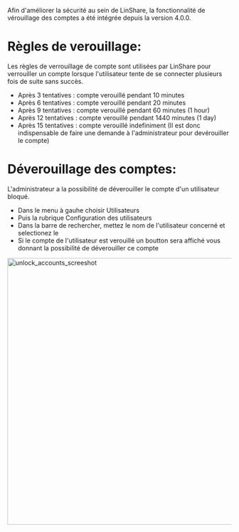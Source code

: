 Afin d'améliorer la sécurité au sein de LinShare, la fonctionnalité de vérouillage des comptes a été intégrée depuis la version 4.0.0.
# Règles de verouillage:

Les règles de verrouillage de compte sont utilisées par LinShare pour verrouiller un compte lorsque l'utilisateur tente de se connecter plusieurs fois de suite sans succès.

- Après 3 tentatives : compte verouillé pendant 10 minutes
- Après 6 tentatives : compte verouillé pendant 20 minutes
- Après 9 tentatives : compte verouillé pendant 60 minutes (1 hour)
- Après 12 tentatives : compte verouillé pendant 1440 minutes (1 day)
- Après 15 tentatives : compte verouillé indefiniment (Il est donc indispensable de faire une demande à l'administrateur pour devérouiller le compte)

# Déverouillage des comptes:

L'administrateur a la possibilité de déverouiller le compte d'un utilisateur bloqué.
- Dans le menu à gauhe choisir Utilisateurs 
- Puis la rubrique Configuration des utilisateurs
- Dans la barre de rechercher, mettez le nom de l'utilisateur concerné et selectionez le
- Si le compte de l'utilisateur est verouillé un boutton sera affiché vous donnant la possibilité de déverouiller ce compte

<img src="http://download.linshare.org/screenshots/4.0.0/04.unblock_user.png" alt="unlock_accounts_screeshot" width="600"/>